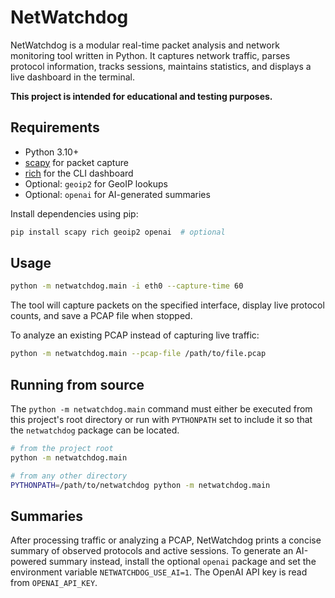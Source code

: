 # NetWatchdog

NetWatchdog is a modular real-time packet analysis and network monitoring tool
written in Python. It captures network traffic, parses protocol information,
tracks sessions, maintains statistics, and displays a live dashboard in the
terminal.

**This project is intended for educational and testing purposes.**

## Requirements

- Python 3.10+
- [scapy](https://scapy.net/) for packet capture
- [rich](https://rich.readthedocs.io/) for the CLI dashboard
- Optional: `geoip2` for GeoIP lookups
- Optional: `openai` for AI-generated summaries

Install dependencies using pip:

```bash
pip install scapy rich geoip2 openai  # optional
```

## Usage

```bash
python -m netwatchdog.main -i eth0 --capture-time 60
```

The tool will capture packets on the specified interface, display live protocol
counts, and save a PCAP file when stopped.

To analyze an existing PCAP instead of capturing live traffic:

```bash
python -m netwatchdog.main --pcap-file /path/to/file.pcap
```

## Running from source

The `python -m netwatchdog.main` command must either be executed from this
project's root directory or run with `PYTHONPATH` set to include it so that the
`netwatchdog` package can be located.

```bash
# from the project root
python -m netwatchdog.main

# from any other directory
PYTHONPATH=/path/to/netwatchdog python -m netwatchdog.main
```

## Summaries

After processing traffic or analyzing a PCAP, NetWatchdog prints a concise
summary of observed protocols and active sessions. To generate an AI-powered
summary instead, install the optional `openai` package and set the environment
variable `NETWATCHDOG_USE_AI=1`. The OpenAI API key is read from
`OPENAI_API_KEY`.
